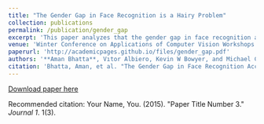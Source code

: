 ```yaml
---
title: "The Gender Gap in Face Recognition is a Hairy Problem"
collection: publications
permalink: /publication/gender_gap
excerpt: 'This paper analyzes that the gender gap in face recognition accuracy is mostly due varying dimensions of hairstyles that exists for men and is absent for female'
venue: 'Winter Conference on Applications of Computer Vision Workshops'
paperurl: 'http://academicpages.github.io/files/gender_gap.pdf'
authors: '**Aman Bhatta**, Vıtor Albiero, Kevin W Bowyer, and Michael C King. “The Gender Gap in Face Recognition Accuracy Is a Hairy Problem”. In: Winter Conference on Applications of Computer Vision(WACV) Workshops. 2022.'
citation: 'Bhatta, Aman, et al. "The Gender Gap in Face Recognition Accuracy Is a Hairy Problem." arXiv preprint arXiv:2206.04867 (2022).'
---
```

[Download paper here](https://scholar.google.com/citations?view_op=view_citation&hl=en&user=XZkvOTEAAAAJ&sortby=pubdate&citation_for_view=XZkvOTEAAAAJ:mJbmKSuM8toC)

Recommended citation: Your Name, You. (2015). "Paper Title Number 3." <i>Journal 1</i>. 1(3).



